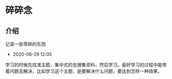 # 碎碎念

## 介绍

记录一些零碎的东西

- 2020-06-29 12:05

学习的时候先找准主题，集中式的去搜集资料，然后学习。最好学习的过程中能带着问题去解决，比如学习这个主题，是要解决什么问题，要达到怎样一种效果。

